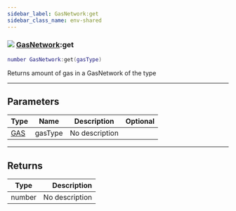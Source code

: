 ```yaml
---
sidebar_label: GasNetwork:get
sidebar_class_name: env-shared
---
```


### ![](/img/wiki/shared.png) [GasNetwork](../gasnetwork/README.md):get

```lua
number GasNetwork:get(gasType)
```

Returns amount of gas in a GasNetwork of the type<br/>

-----------------
## Parameters

| Type   | Name | Description | Optional |
| ------ | ---- | ----------- | -------: |
| [GAS](../gas/README.md) | gasType | No description |   |

-----------------
## Returns

| Type   | Description |
| ------ | ----------: |
| number | No description |
